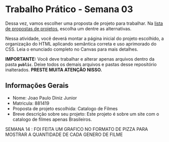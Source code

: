 # Trabalho Prático - Semana 03

Dessa vez, vamos escolher uma proposta de projeto para trabalhar. Na [lista de propostas de projetos](propostas-projetos.md), escolha um dentre as alternativas.

Nessa atividade, você deverá montar a página inicial do projeto escolhido, a organização do HTML aplicando semântica correta e uso aprimorado do CSS. Leia o enunciado completo no Canvas para mais detalhes.

**IMPORTANTE:** Você deve trabalhar e alterar apenas arquivos dentro da pasta **`public`**. Deixe todos os demais arquivos e pastas desse repositório inalterados. **PRESTE MUITA ATENÇÃO NISSO.**

## Informações Gerais

- Nome: Joao Paulo Diniz Junior
- Matricula: 881419
- Proposta de projeto escolhida: Catalogo de Filmes
- Breve descrição sobre seu projeto: Este projeto é sobre um site com o catalogo de filmes apenas Brasileiros.


SEMANA 14 : FOI FEITA UM GRAFICO NO FORMATO DE PIZZA PARA MOSTRAR A QUANTIDADE DE CADA GENERO DE FILME
